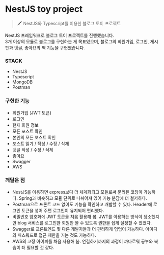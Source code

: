 
# NestJS toy project
> 🖍 NestJS와 Typescript를 이용한 블로그 토이 프로젝트

NestJS 프레임워크로 블로그 토이 프로젝트를 진행했습니다. <br>
3개 이상의 모듈로 블로그를 구현하는 게 목표였으며, 블로그의 회원가입, 로그인, 게시판과 댓글, 좋아요의 백 기능을 구현했습니다.

### STACK
- NestJS
- Typescript
- MongoDB
- Postman

### 구현한 기능
- 회원가입 (JWT 토큰)
- 로그인
- 현재 회원 정보
- 모든 포스트 확인
- 본인의 모든 포스트 확인
- 포스트 읽기 / 작성 / 수정 / 삭제
- 댓글 작성 / 수정 / 삭제
- 좋아요
- Swagger
- AWS

### 깨달은 점
- NestJS를 이용하면 express보다 더 체계화되고 모듈로써 분리된 코딩이 가능하다. Spring과 비슷하고 모듈 단위로 나뉘어져 있어 기능 분담에 더 철저하다.
- Postman으로 프론트 코드 없이도 기능을 확인하고 개발할 수 있다. Header에 로그인 토큰을 넣어 주면 로그인이 유지되어 편리했다.
- 비밀번호 암호화에 JWT 토큰을 처음 활용해 봄. JWT를 이용하는 방식이 생소했지만 blog 서비스를 로그인한 회원만 볼 수 있도록 권한을 쉽게 설정할 수 있었다.
- Swagger로 프론트엔드 및 다른 개발자들과 더 편리하게 협업이 가능하다. 아이디와 패스워드로 접근 제한을 거는 것도 가능하다.
- AWS의 고정 아이피를 처음 사용해 봄. 연결하기까지의 과정이 까다로워 공부와 복습이 더 필요할 것 같다.
